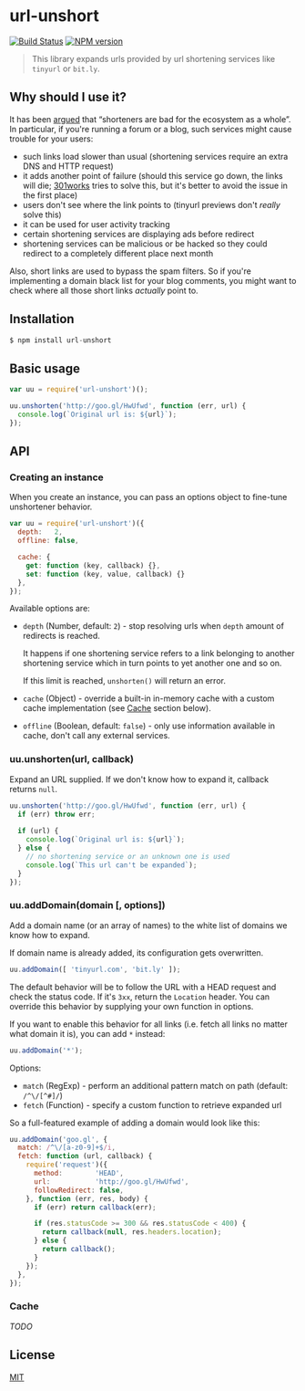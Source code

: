 # url-unshort

[![Build Status](https://img.shields.io/travis/nodeca/url-unshort/master.svg?style=flat)](https://travis-ci.org/nodeca/url-unshort)
[![NPM version](https://img.shields.io/npm/v/url-unshort.svg?style=flat)](https://www.npmjs.org/package/url-unshort)

> This library expands urls provided by url shortening services like `tinyurl` or `bit.ly`.

## Why should I use it?

It has been [argued](http://joshua.schachter.org/2009/04/on-url-shorteners) that “shorteners are bad for the ecosystem as a whole”. In particular, if you're running a forum or a blog, such services might cause trouble for your users:

 - such links load slower than usual (shortening services require an extra DNS and HTTP request)
 - it adds another point of failure (should this service go down, the links will die; [301works](https://archive.org/details/301works) tries to solve this, but it's better to avoid the issue in the first place)
 - users don't see where the link points to (tinyurl previews don't *really* solve this)
 - it can be used for user activity tracking
 - certain shortening services are displaying ads before redirect
 - shortening services can be malicious or be hacked so they could redirect to a completely different place next month

Also, short links are used to bypass the spam filters. So if you're implementing a domain black list for your blog comments, you might want to check where all those short links *actually* point to.

## Installation

```js
$ npm install url-unshort
```

## Basic usage

```js
var uu = require('url-unshort')();

uu.unshorten('http://goo.gl/HwUfwd', function (err, url) {
  console.log(`Original url is: ${url}`);
});
```

## API

### Creating an instance

When you create an instance, you can pass an options object to fine-tune unshortener behavior.

```js
var uu = require('url-unshort')({
  depth:   2,
  offline: false,

  cache: {
    get: function (key, callback) {},
    set: function (key, value, callback) {}
  },
});
```

Available options are:

 - `depth` (Number, default: `2`) - stop resolving urls when `depth` amount of redirects is reached.

   It happens if one shortening service refers to a link belonging to another shortening service which in turn points to yet another one and so on.

   If this limit is reached, `unshorten()` will return an error.

 - `cache` (Object) - override a built-in in-memory cache with a custom cache implementation (see [Cache](#cache) section below).

 - `offline` (Boolean, default: `false`) - only use information available in cache, don't call any external services.

### uu.unshorten(url, callback)

Expand an URL supplied. If we don't know how to expand it, callback returns `null`.

```js
uu.unshorten('http://goo.gl/HwUfwd', function (err, url) {
  if (err) throw err;
  
  if (url) {
    console.log(`Original url is: ${url}`);
  } else {
    // no shortening service or an unknown one is used
    console.log(`This url can't be expanded`);
  }
});
```

### uu.addDomain(domain [, options])

Add a domain name (or an array of names) to the white list of domains we know how to expand.

If domain name is already added, its configuration gets overwritten.

```js
uu.addDomain([ 'tinyurl.com', 'bit.ly' ]);
```

The default behavior will be to follow the URL with a HEAD request and check the status code. If it's `3xx`, return the `Location` header. You can override this behavior by supplying your own function in options.

If you want to enable this behavior for all links (i.e. fetch all links no matter what domain it is), you can add `*` instead:

```js
uu.addDomain('*');
```

Options:

 - `match` (RegExp) - perform an additional pattern match on path (default: `/^\/[^#]/`)
 - `fetch` (Function) - specify a custom function to retrieve expanded url

So a full-featured example of adding a domain would look like this:

```js
uu.addDomain('goo.gl', {
  match: /^\/[a-z0-9]+$/i,
  fetch: function (url, callback) {
    require('request')({
      method:        'HEAD',
      url:           'http://goo.gl/HwUfwd',
      followRedirect: false,
    }, function (err, res, body) {
      if (err) return callback(err);

      if (res.statusCode >= 300 && res.statusCode < 400) {
        return callback(null, res.headers.location);
      } else {
        return callback();
      }
    });
  },
});
```
 
### Cache

*TODO*

## License

[MIT](https://raw.github.com/nodeca/url-unshort/master/LICENSE)
